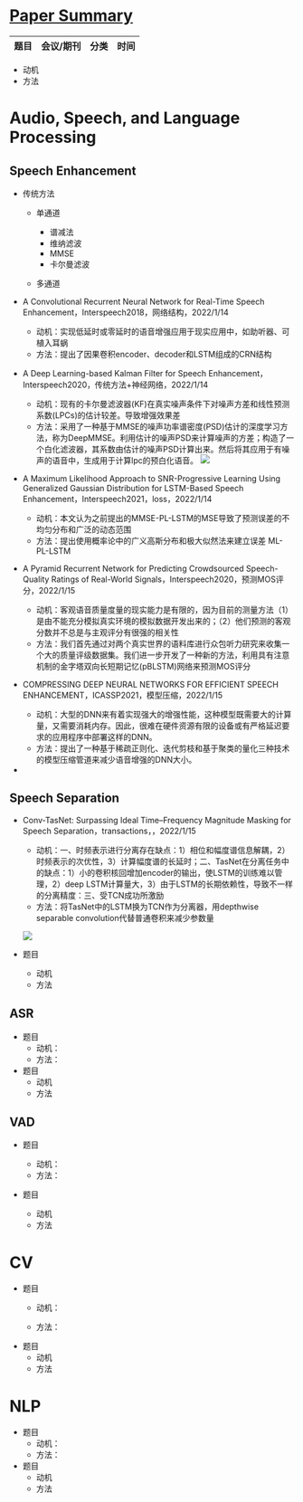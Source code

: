 # [Paper Summary](https://github.com/FeiF-i/Record)

| 题目 | 会议/期刊 | 分类 | 时间 |
| :--- | ------ | ---- | ---- |

* 动机
* 方法

# Audio, Speech, and Language Processing
##  Speech Enhancement

- 传统方法

  - 单通道

    - 谱减法
    - 维纳滤波
    - MMSE
    - 卡尔曼滤波

  - 多通道
-  A Convolutional Recurrent Neural Network for Real-Time Speech Enhancement，Interspeech2018，网络结构，2022/1/14
	-  动机：实现低延时或零延时的语音增强应用于现实应用中，如助听器、可植入耳蜗
	-  方法：提出了因果卷积encoder、decoder和LSTM组成的CRN结构
- A Deep Learning-based Kalman Filter for Speech Enhancement，Interspeech2020，传统方法+神经网络，2022/1/14
	- 动机：现有的卡尔曼滤波器(KF)在真实噪声条件下对噪声方差和线性预测系数(LPCs)的估计较差。导致增强效果差
	- 方法：采用了一种基于MMSE的噪声功率谱密度(PSD)估计的深度学习方法，称为DeepMMSE。利用估计的噪声PSD来计算噪声的方差；构造了一个白化滤波器，其系数由估计的噪声PSD计算出来。然后将其应用于有噪声的语音中，生成用于计算lpc的预白化语音。
	  ![](D:\tools\typora\picture\image-20220114160310054.png)
-  A Maximum Likelihood Approach to SNR-Progressive Learning Using Generalized Gaussian Distribution for LSTM-Based Speech Enhancement，Interspeech2021，loss，2022/1/14
	- 动机：本文认为之前提出的MMSE-PL-LSTM的MSE导致了预测误差的不均匀分布和广泛的动态范围
	- 方法：提出使用概率论中的广义高斯分布和极大似然法来建立误差  ML-PL-LSTM
- A Pyramid Recurrent Network for Predicting Crowdsourced Speech-Quality Ratings of Real-World Signals，Interspeech2020，预测MOS评分，2022/1/15
	- 动机：客观语音质量度量的现实能力是有限的，因为目前的测量方法（1）是由不能充分模拟真实环境的模拟数据开发出来的；（2）他们预测的客观分数并不总是与主观评分有很强的相关性
	- 方法：我们首先通过对两个真实世界的语料库进行众包听力研究来收集一个大的质量评级数据集。我们进一步开发了一种新的方法，利用具有注意机制的金字塔双向长短期记忆(pBLSTM)网络来预测MOS评分
- COMPRESSING DEEP NEURAL NETWORKS FOR EFFICIENT SPEECH ENHANCEMENT，ICASSP2021，模型压缩，2022/1/15
	- 动机：大型的DNN来有着实现强大的增强性能，这种模型既需要大的计算量，又需要消耗内存。因此，很难在硬件资源有限的设备或有严格延迟要求的应用程序中部署这样的DNN。
	- 方法：提出了一种基于稀疏正则化、迭代剪枝和基于聚类的量化三种技术的模型压缩管道来减少语音增强的DNN大小。

-  

## Speech Separation

- Conv-TasNet: Surpassing Ideal Time–Frequency Magnitude Masking for Speech Separation，transactions，，2022/1/15
  - 动机：一、时频表示进行分离存在缺点：1）相位和幅度谱信息解耦，2）时频表示的次优性，3）计算幅度谱的长延时；二、TasNet在分离任务中的缺点：1）小的卷积核回增加encoder的输出，使LSTM的训练难以管理，2）deep LSTM计算量大，3）由于LSTM的长期依赖性，导致不一样的分离精度：三、受TCN成功所激励

  * 方法：将TasNet中的LSTM换为TCN作为分离器，用depthwise separable convolution代替普通卷积来减少参数量

  ![](D:\tools\typora\picture\TasNet.png)
- 题目
	- 动机
	- 方法

## ASR

- 题目
	- 动机：
	- 方法：
- 题目
	- 动机
	- 方法
## VAD

- 题目
	- 动机：
	
	* 方法：
- 题目
	- 动机
	- 方法


# CV
- 题目
	- 动机：
	
	- 方法：
- 题目
	- 动机
	- 方法
# NLP
- 题目
	- 动机：
	- 方法：
- 题目
	- 动机
	- 方法
